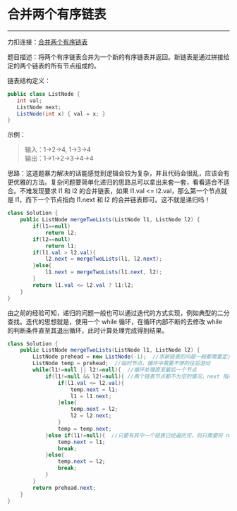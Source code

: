 # 合并两个有序链表
---

力扣连接：[合并两个有序链表](https://leetcode-cn.com/problems/merge-two-sorted-lists/)

题目描述：将两个有序链表合并为一个新的有序链表并返回。新链表是通过拼接给定的两个链表的所有节点组成的。 

链表结构定义：
```Java
public class ListNode {
   int val;
   ListNode next;
   ListNode(int x) { val = x; }
}
```

示例：

> 输入：1->2->4, 1->3->4    
输出：1->1->2->3->4->4


思路：这道题暴力解决的话能感觉到逻辑会较为复杂，并且代码会很乱，应该会有更优雅的方法。复杂问题要简单化递归的思路总可以拿出来套一套，看看适合不适合。不难发现要求 l1 和 l2 的合并链表，如果 l1.val <= l2.val，那么第一个节点就是 l1，而下一个节点指向 l1.next 和 l2 的合并链表即可。这不就是递归吗！

```Java
class Solution {
    public ListNode mergeTwoLists(ListNode l1, ListNode l2) {
        if(l1==null)
            return l2;
        if(l2==null)
            return l1;
        if(l1.val > l2.val){
            l2.next = mergeTwoLists(l1, l2.next);
        }else{
            l1.next = mergeTwoLists(l1.next, l2);
        }
        return l1.val <= l2.val ? l1:l2;
    }
}
``` 

由之前的经验可知，递归的问题一般也可以通过迭代的方式实现，例如典型的二分查找。迭代的思想就是，使用一个 while 循环，在循环内部不断的去修改 while 的判断条件直至其退出循环，此时计算处理完成得到结果。

```Java
class Solution {
    public ListNode mergeTwoLists(ListNode l1, ListNode l2) {
        ListNode prehead = new ListNode(-1);  //求新链表的问题一般都需要定义一个虚拟节点，其指向真正的头节点
        ListNode temp = prehead;  //临时节点，循环中需要不停的往后游动
        while(l1!=null || l2!=null){  //循环处理直至最后一个节点
            if(l1!=null && l2!=null){ //两个链表节点都不为空的情况，next 指向其中较小的节点
                if(l1.val <= l2.val){
                    temp.next = l1;
                    l1 = l1.next;
                }else{
                    temp.next = l2;
                    l2 = l2.next;
                }
                temp = temp.next;
            }else if(l1!=null){  //只要有其中一个链表已经遍历完，则只需要将 next 指向另一个链表剩余节点的头部即可
                temp.next = l1;
                break;
            }else{
                temp.next = l2;
                break;
            }
        }
        return prehead.next;
    }
}
```